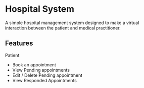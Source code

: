 # Hospital System
A simple hospital management system designed to make a virtual interaction between the patient and medical practitioner.

## Features

Patient
- Book an appointment 
- View Pending appointments
- Edit / Delete Pending appointment
- View Responded Appointments
